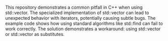 This repository demonstrates a common pitfall in C++ when using std::vector<bool>. The specialized implementation of std::vector<bool> can lead to unexpected behavior with iterators, potentially causing subtle bugs. The example code shows how using standard algorithms like std::find can fail to work correctly. The solution demonstrates a workaround: using std::vector<int> or std::vector<char> as substitutes.